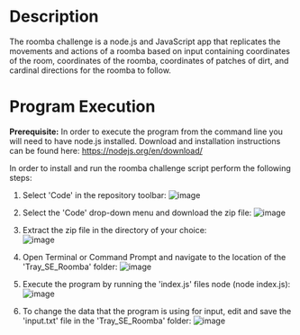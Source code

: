# Description
The roomba challenge is a node.js and JavaScript app that replicates the movements and actions of a roomba based on input containing coordinates of the room, coordinates of the roomba, coordinates of patches of dirt, and cardinal directions for the roomba to follow.
# Program Execution
**Prerequisite:** In order to execute the program from the command line you will need to have node.js installed. Download and installation instructions can be found here: 
  https://nodejs.org/en/download/

In order to install and run the roomba challenge script perform the following steps:

1. Select 'Code' in the repository toolbar:
  ![image](https://user-images.githubusercontent.com/82191005/118576002-aef00200-b755-11eb-88d5-105463bfea8e.png)

2. Select the 'Code' drop-down menu and download the zip file:
  ![image](https://user-images.githubusercontent.com/82191005/118575895-72bca180-b755-11eb-982a-1ef7741a6397.png)
  
3. Extract the zip file in the directory of your choice:                                                                                                        
   ![image](https://user-images.githubusercontent.com/82191005/118576199-0db57b80-b756-11eb-8e4f-a7186c17f82f.png)
   
4. Open Terminal or Command Prompt and navigate to the location of the 'Tray_SE_Roomba' folder:
   ![image](https://user-images.githubusercontent.com/82191005/118576796-3c802180-b757-11eb-8bf4-799140871172.png)

5. Execute the program by running the 'index.js' files node (node index.js):
   ![image](https://user-images.githubusercontent.com/82191005/118576939-7fda9000-b757-11eb-8997-3965479adbcf.png)

6. To change the data that the program is using for input, edit and save the 'input.txt' file in the 'Tray_SE_Roomba' folder:
   ![image](https://user-images.githubusercontent.com/82191005/118577170-e3fd5400-b757-11eb-930f-d642574337e5.png)






